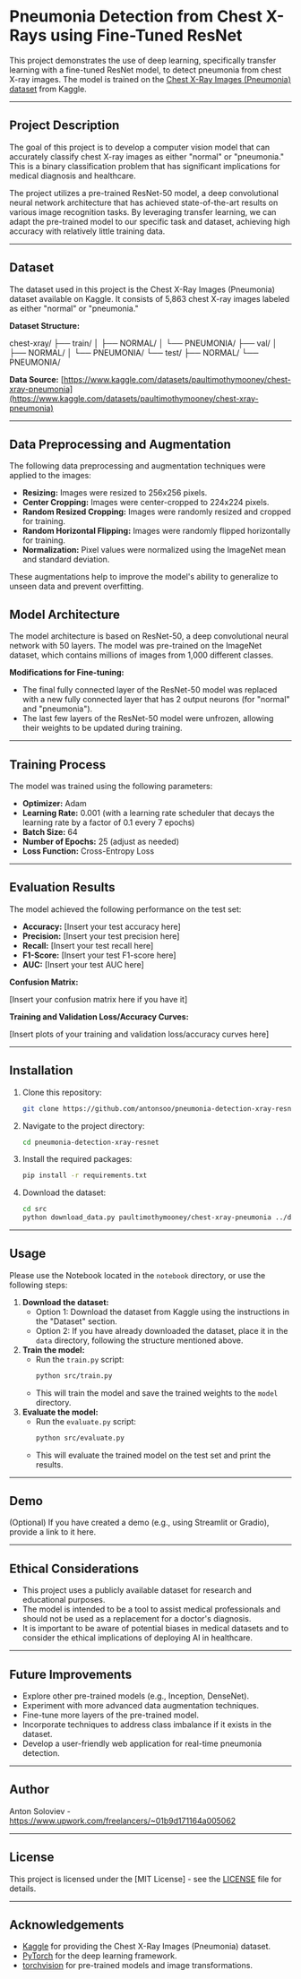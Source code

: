 # Pneumonia Detection from Chest X-Rays using Fine-Tuned ResNet

This project demonstrates the use of deep learning, specifically transfer learning with a fine-tuned ResNet model, to detect pneumonia from chest X-ray images. The model is trained on the [Chest X-Ray Images (Pneumonia) dataset](https://www.kaggle.com/datasets/paultimothymooney/chest-xray-pneumonia) from Kaggle.

-------

## Project Description

The goal of this project is to develop a computer vision model that can accurately classify chest X-ray images as either "normal" or "pneumonia." This is a binary classification problem that has significant implications for medical diagnosis and healthcare.

The project utilizes a pre-trained ResNet-50 model, a deep convolutional neural network architecture that has achieved state-of-the-art results on various image recognition tasks. By leveraging transfer learning, we can adapt the pre-trained model to our specific task and dataset, achieving high accuracy with relatively little training data.

-------

## Dataset

The dataset used in this project is the Chest X-Ray Images (Pneumonia) dataset available on Kaggle. It consists of 5,863 chest X-ray images labeled as either "normal" or "pneumonia."

**Dataset Structure:**

chest-xray/
├── train/
│ ├── NORMAL/
│ └── PNEUMONIA/
├── val/
│ ├── NORMAL/
│ └── PNEUMONIA/
└── test/
├── NORMAL/
└── PNEUMONIA/

**Data Source:** [https://www.kaggle.com/datasets/paultimothymooney/chest-xray-pneumonia](https://www.kaggle.com/datasets/paultimothymooney/chest-xray-pneumonia)

-------

## Data Preprocessing and Augmentation

The following data preprocessing and augmentation techniques were applied to the images:

*   **Resizing:** Images were resized to 256x256 pixels.
*   **Center Cropping:** Images were center-cropped to 224x224 pixels.
*   **Random Resized Cropping:** Images were randomly resized and cropped for training.
*   **Random Horizontal Flipping:** Images were randomly flipped horizontally for training.
*   **Normalization:** Pixel values were normalized using the ImageNet mean and standard deviation.

These augmentations help to improve the model's ability to generalize to unseen data and prevent overfitting.

## Model Architecture

The model architecture is based on ResNet-50, a deep convolutional neural network with 50 layers. The model was pre-trained on the ImageNet dataset, which contains millions of images from 1,000 different classes.

**Modifications for Fine-tuning:**

*   The final fully connected layer of the ResNet-50 model was replaced with a new fully connected layer that has 2 output neurons (for "normal" and "pneumonia").
*   The last few layers of the ResNet-50 model were unfrozen, allowing their weights to be updated during training.

-------

## Training Process

The model was trained using the following parameters:

*   **Optimizer:** Adam
*   **Learning Rate:** 0.001 (with a learning rate scheduler that decays the learning rate by a factor of 0.1 every 7 epochs)
*   **Batch Size:** 64
*   **Number of Epochs:** 25 (adjust as needed)
*   **Loss Function:** Cross-Entropy Loss

-------

## Evaluation Results

The model achieved the following performance on the test set:

*   **Accuracy:** \[Insert your test accuracy here]
*   **Precision:** \[Insert your test precision here]
*   **Recall:** \[Insert your test recall here]
*   **F1-Score:** \[Insert your test F1-score here]
*   **AUC:** \[Insert your test AUC here]

**Confusion Matrix:**

\[Insert your confusion matrix here if you have it]

**Training and Validation Loss/Accuracy Curves:**

\[Insert plots of your training and validation loss/accuracy curves here]

-------

## Installation

1. Clone this repository:

    ```bash
    git clone https://github.com/antonsoo/pneumonia-detection-xray-resnet
    ```

2. Navigate to the project directory:

    ```bash
    cd pneumonia-detection-xray-resnet
    ```

3. Install the required packages:

    ```bash
    pip install -r requirements.txt
    ```

4. Download the dataset:

   ```bash
   cd src
   python download_data.py paultimothymooney/chest-xray-pneumonia ../data/chest_xray
   ```

-------

## Usage

Please use the Notebook located in the `notebook` directory, or use the following steps:

1. **Download the dataset:**
    *   Option 1: Download the dataset from Kaggle using the instructions in the "Dataset" section.
    *   Option 2: If you have already downloaded the dataset, place it in the `data` directory, following the structure mentioned above.
2. **Train the model:**
    *   Run the `train.py` script:
        ```bash
        python src/train.py
        ```
    *   This will train the model and save the trained weights to the `model` directory.
3. **Evaluate the model:**
    *   Run the `evaluate.py` script:
        ```bash
        python src/evaluate.py
        ```
    *   This will evaluate the trained model on the test set and print the results.

-------

## Demo

(Optional) If you have created a demo (e.g., using Streamlit or Gradio), provide a link to it here.

-------

## Ethical Considerations

*   This project uses a publicly available dataset for research and educational purposes.
*   The model is intended to be a tool to assist medical professionals and should not be used as a replacement for a doctor's diagnosis.
*   It is important to be aware of potential biases in medical datasets and to consider the ethical implications of deploying AI in healthcare.

-------

## Future Improvements

*   Explore other pre-trained models (e.g., Inception, DenseNet).
*   Experiment with more advanced data augmentation techniques.
*   Fine-tune more layers of the pre-trained model.
*   Incorporate techniques to address class imbalance if it exists in the dataset.
*   Develop a user-friendly web application for real-time pneumonia detection.

-------

## Author

Anton Soloviev - https://www.upwork.com/freelancers/~01b9d171164a005062

-------

## License

This project is licensed under the [MIT License] - see the [LICENSE](LICENSE) file for details.

-------

## Acknowledgements

*   [Kaggle](https://www.kaggle.com/) for providing the Chest X-Ray Images (Pneumonia) dataset.
*   [PyTorch](https://pytorch.org/) for the deep learning framework.
*   [torchvision](https://pytorch.org/vision/stable/index.html) for pre-trained models and image transformations.
